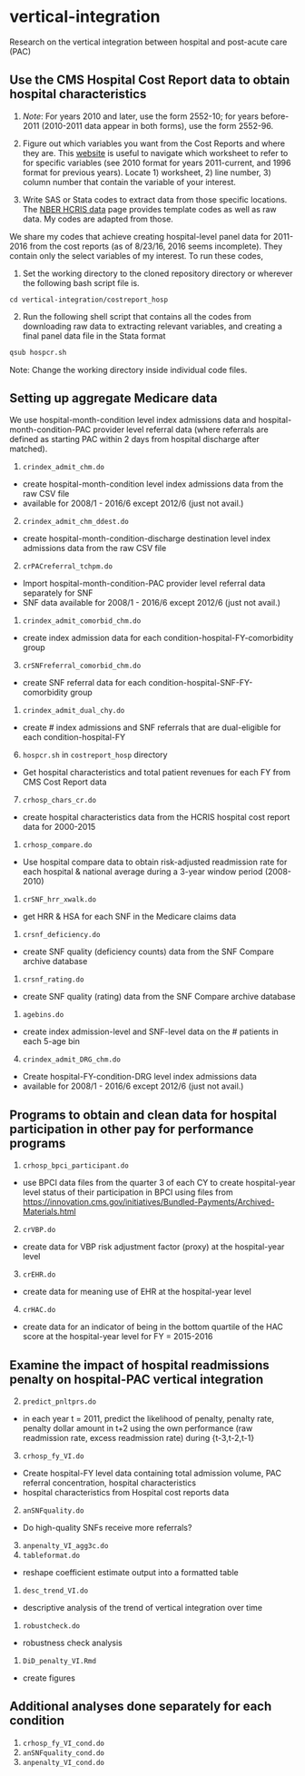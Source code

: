 # vertical-integration
Research on the vertical integration between hospital and post-acute care (PAC)

## Use the CMS Hospital Cost Report data to obtain hospital characteristics

1. _Note_: For years 2010 and later, use the form 2552-10; for years before-2011 (2010-2011 data appear in both forms), use the form 2552-96.
1. Figure out which variables you want from the Cost Reports and where they are. This [website](https://www.costreportdata.com/worksheet_formats.html) is useful to navigate which worksheet to refer to for specific variables (see 2010 format for years 2011-current, and 1996 format for previous years). Locate 1) worksheet, 2) line number, 3) column number that contain the variable of your interest.

2. Write SAS or Stata codes to extract data from those specific locations. The [NBER HCRIS data](http://www.nber.org/data/hcris.html) page provides template codes as well as raw data. My codes are adapted from those.

We share my codes that achieve creating hospital-level panel data for 2011-2016 from the cost reports (as of 8/23/16, 2016 seems incomplete). They contain only the select variables of my interest. To run these codes,

1. Set the working directory to the cloned repository directory or wherever the following bash script file is.
```
cd vertical-integration/costreport_hosp
```
2. Run the following shell script that contains all the codes from downloading raw data to extracting relevant variables, and creating a final panel data file in the Stata format
```bash
qsub hospcr.sh
```
Note: Change the working directory inside individual code files.

## Setting up aggregate Medicare data
We use hospital-month-condition level index admissions data and hospital-month-condition-PAC provider level referral data (where referrals are defined as starting PAC within 2 days from hospital discharge after matched).

1. `crindex_admit_chm.do`
  - create hospital-month-condition level index admissions data from the raw CSV file
  - available for 2008/1 -  2016/6 except 2012/6 (just not avail.)
2. `crindex_admit_chm_ddest.do`
  - create hospital-month-condition-discharge destination level index admissions data from the raw CSV file
2. `crPACreferral_tchpm.do`
  - Import hospital-month-condition-PAC provider level referral data separately for SNF
  - SNF data available for 2008/1 - 2016/6 except 2012/6 (just not avail.)
1. `crindex_admit_comorbid_chm.do`
  - create index admission data for each condition-hospital-FY-comorbidity group
3. `crSNFreferral_comorbid_chm.do`
  - create SNF referral data for each condition-hospital-SNF-FY-comorbidity group
1. `crindex_admit_dual_chy.do`
  - create # index admissions and SNF referrals that are dual-eligible for each condition-hospital-FY
6. `hospcr.sh` in `costreport_hosp` directory
  - Get hospital characteristics and total patient revenues for each FY from CMS Cost Report data
7. `crhosp_chars_cr.do`
  - create hospital characteristics data from the HCRIS hospital cost report data for 2000-2015
1. `crhosp_compare.do`
  - Use hospital compare data to obtain risk-adjusted readmission rate for each hospital & national average during a 3-year window period (2008-2010)
1. `crSNF_hrr_xwalk.do`
  - get HRR & HSA for each SNF in the Medicare claims data
1. `crsnf_deficiency.do`
  - create SNF quality (deficiency counts) data from the SNF Compare archive database
1. `crsnf_rating.do`
  - create SNF quality (rating) data from the SNF Compare archive database
1. `agebins.do`
  - create index admission-level and SNF-level data on the # patients in each 5-age bin
4. `crindex_admit_DRG_chm.do`
  - Create hospital-FY-condition-DRG level index admissions data
  - available for 2008/1 -  2016/6 except 2012/6 (just not avail.)

## Programs to obtain and clean data for hospital participation in other pay for performance programs
1. `crhosp_bpci_participant.do`
  - use BPCI data files from the quarter 3 of each CY to create hospital-year level status of their participation in BPCI using files from https://innovation.cms.gov/initiatives/Bundled-Payments/Archived-Materials.html
2. `crVBP.do`
  - create data for VBP risk adjustment factor (proxy) at the hospital-year level
3. `crEHR.do`
  - create data for meaning use of EHR at the hospital-year level
4. `crHAC.do`
  - create data for an indicator of being in the bottom quartile of the HAC score at the hospital-year level for FY = 2015-2016


## Examine the impact of hospital readmissions penalty on hospital-PAC vertical integration
2. `predict_pnltprs.do`
  - in each year t = 2011, predict the likelihood of penalty, penalty rate, penalty dollar amount in t+2 using the own performance (raw readmission rate, excess readmission rate) during {t-3,t-2,t-1}
3. `crhosp_fy_VI.do`
  - Create hospital-FY level data containing total admission volume, PAC referral concentration, hospital characteristics
  - hospital characteristics from Hospital cost reports data
2. `anSNFquality.do`
  - Do high-quality SNFs receive more referrals?
3. `anpenalty_VI_agg3c.do`
4. `tableformat.do`
  - reshape coefficient estimate output into a formatted table
1. `desc_trend_VI.do`
  - descriptive analysis of the trend of vertical integration over time
1. `robustcheck.do`
  - robustness check analysis
1. `DiD_penalty_VI.Rmd`
  - create figures

## Additional analyses done separately for each condition
1. `crhosp_fy_VI_cond.do`
2. `anSNFquality_cond.do`
3. `anpenalty_VI_cond.do`




<!-- 2. `predict_pnltprs_dynamic.do`
    - create dynamic penalty pressure: in each year t = 2011, 2012, 2013, ..., predict the likelihood of penalty, penalty rate, penalty dollar amount using the own performance (raw readmission rate, excess readmission rate) during {t-3,t-2,t-1}
4. `ivpenalty_VI_bycond.do`
5. `andynamicpp_VI_agg3c.do`
  - analyze the impact of dynamic penalty pressure on the integration outcome
6. `dpm.do`
  - dynamic panel data model estimation: analyze the impact of dynamic penalty pressure on the integration outcome with a lagged outcome as a regressor
1. `persistence.do`
  - persistence of penalty pressure and integration within a hospital -->

<!-- ## diagnostic files
1. `analyze_2012dip.do`
  - why is there a dip in probability of referral in Jan 2011-May 2012?

## Describe the trend of hospital-PAC vertical integration

  2. `desc_trend_VI2.do` - drop

## Misc. files _not_ to be used for final analysis
3. `crpenalty_VI_bycond.do`
1. `anpenalty_VI_bycond.do`
3. `anpenalty_VI_tripleDD.do`

5. `crinpat_pmt_hosp_fy_drg.do`
  - Create hospital-FY-condition level data on Medicare inpatient payment by combining the DRG-level counts from our internal Medicare data with the public DRG-level average payment payment data from CMS
1. `crVI_hospsmpl.do` - skip
2. `crpenalty_VI_agg3c.do` - skip
7. `crpac_mkt_hhi.do` - drop ?
  - Create PAC market concentration (HHI) at the hospital HRR / HSA level using the referral data created from the Medicare claims data (exclude the hospitals' own referrals when calculating the HHI) -->
